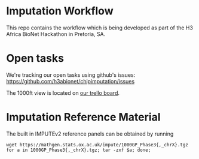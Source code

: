 # Imputation Workflow

This repo contains the workflow which is being developed as part of
the H3 Africa BioNet Hackathon in Pretoria, SA.

# Open tasks

We're tracking our open tasks using github's issues:
https://github.com/h3abionet/chipimputation/issues

The 1000ft view is located on
[our trello board](https://trello.com/b/Dp08chq7/stream-d-imputation-and-phasing).

# Imputation Reference Material

The built in IMPUTEv2 reference panels can be obtained by running

`wget https://mathgen.stats.ox.ac.uk/impute/1000GP_Phase3{,_chrX}.tgz`
`for a in 1000GP_Phase3{,_chrX}.tgz; tar -zxf $a; done;`

